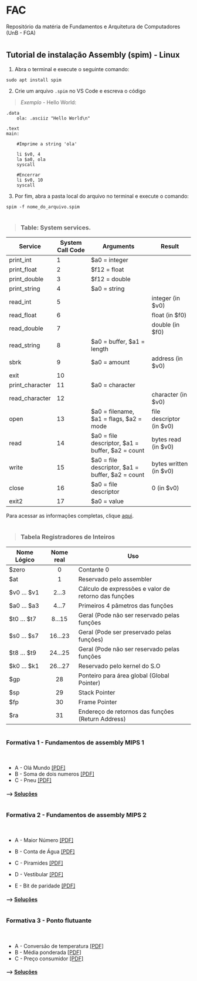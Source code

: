 # FAC 
Repositório da matéria de Fundamentos e Arquitetura de Computadores (UnB - FGA)
#
## Tutorial de instalação Assembly (spim) - **Linux**
1. Abra o terminal e execute o seguinte comando:
~~~
sudo apt install spim 
~~~
2. Crie um arquivo `.spim` no VS Code e escreva o código

> *Exemplo* - Hello World:
~~~assembly
.data
    ola: .asciiz "Hello World\n"

.text
main:

    #Imprime a string 'ola'
    
    li $v0, 4
    la $a0, ola
    syscall

    #Encerrar
    li $v0, 10
    syscall
~~~
3. Por fim, abra a pasta local do arquivo no terminal e execute o comando:
~~~
spim -f nome_do_arquivo.spim
~~~
#
>### Table: System services. 

| Service         | System Call Code | Arguments                                        | Result                   |
|-----------------|------------------|--------------------------------------------------|--------------------------|
| print_int       | 1                | $a0 = integer                                    |                          |
| print_float     | 2                | $f12 = float                                     |                          |
| print_double    | 3                | $f12 = double                                    |                          |
| print_string    | 4                | $a0 = string                                     |                          |
| read_int        | 5                |                                                  | integer (in $v0)         |
| read_float      | 6                |                                                  | float (in $f0)           |
| read_double     | 7                |                                                  | double (in $f0)          |
| read_string     | 8                | $a0 = buffer, $a1 = length                       |                          |
| sbrk            | 9                | $a0 = amount                                     | address (in $v0)         |
| exit            | 10               |                                                  |                          |
| print_character | 11               | $a0 = character                                  |                          |
| read_character  | 12               |                                                  | character (in $v0)       |
| open            | 13               | $a0 = filename, $a1 = flags, $a2 = mode          | file descriptor (in $v0) |
| read            | 14               | $a0 = file descriptor, $a1 = buffer, $a2 = count | bytes read (in $v0)      |
| write           | 15               | $a0 = file descriptor, $a1 = buffer, $a2 = count | bytes written (in $v0)   |
| close           | 16               | $a0 = file descriptor                            | 0 (in $v0)               |
| exit2           | 17               | $a0 = value                                      |                          |

Para acessar as informações completas, clique [aqui](https://www.doc.ic.ac.uk/lab/secondyear/spim/node8.html).
#
>### Tabela Registradores de Inteiros
| Nome Lógico | Nome real | Uso                                                  |
|-------------|:---------:|------------------------------------------------------|
| $zero       |     0     | Contante 0                                           |
| $at         |     1     | Reservado pelo assembler                             |
| $v0 … $v1   |   2...3   | Cálculo de expressões e valor de retorno das funções |
| $a0 … $a3   |   4...7   | Primeiros 4 pâmetros das funções                     |
| $t0 … $t7   |   8...15  | Geral (Pode não ser reservado pelas funções          |
| $s0 … $s7   |  16...23  | Geral (Pode ser preservado pelas funções)            |
| $t8 … $t9   |  24...25  | Geral (Pode não ser reservado pelas funções          |
| $k0 … $k1   |  26...27  | Reservado pelo kernel do S.O                         |
| $gp         |     28    | Ponteiro para área global (Global Pointer)           |
| $sp         |     29    | Stack Pointer                                        |
| $fp         |     30    | Frame Pointer                                        |
| $ra         |     31    | Endereço de retornos das funções (Return Address)    |

#
### Formativa 1 - Fundamentos de assembly MIPS 1
ㅤ
* A - Olá Mundo [[PDF]](https://moj.naquadah.com.br/contests/jl_fac_t01_f1_2022_2/olamundo.pdf)
* B - Soma de dois numeros [[PDF]](https://moj.naquadah.com.br/contests/jl_fac_t01_f1_2022_2/soma2.pdf)
* C - Pneu [[PDF]](https://moj.naquadah.com.br/contests/jl_fac_t01_f1_2022_2/pneu.pdf)

#### --> [Soluções](https://github.com/ananorberto/FAC/tree/main/Formativa%201)
#

#
### Formativa 2 - Fundamentos de assembly MIPS 2
ㅤ
* A - Maior Número [[PDF]](https://moj.naquadah.com.br/contests/jl_fac_t01_f2_2022_2/maior_numero_2.pdf)
* B - Conta de Água [[PDF]](https://moj.naquadah.com.br/contests/jl_fac_t01_f2_2022_2/conta_agua.pdf)
* C - Piramides [[PDF]](https://moj.naquadah.com.br/contests/jl_fac_t01_f2_2022_2/piramides1.pdf)

* D - Vestibular [[PDF]](https://moj.naquadah.com.br/contests/jl_fac_t01_f2_2022_2/vestibular.pdf)

* E - Bit de paridade [[PDF]](https://moj.naquadah.com.br/contests/jl_fac_t01_f2_2022_2/bitparidade-funcao.pdf)

#### --> [Soluções](https://github.com/ananorberto/FAC/tree/main/Formativa%202)
#

### Formativa 3 - Ponto flutuante
ㅤ
* A - Conversão de temperatura [[PDF]](https://moj.naquadah.com.br/contests/jl_fac_t01_f3_2022_2/conversao-temperatura.pdf)
* B - Média ponderada [[PDF]](https://moj.naquadah.com.br/contests/jl_fac_t01_f3_2022_2/media-ponderada.pdf)
* C - Preço consumidor [[PDF]](https://moj.naquadah.com.br/contests/jl_fac_t01_f3_2022_2/preco_consumidor.pdf)

#### --> [Soluções](https://github.com/ananorberto/FAC/tree/main/Formativa%203)
